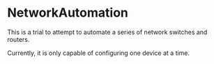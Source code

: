 # NetworkAutomation

This is a trial to attempt to automate a series of network switches and routers.

Currently, it is only capable of configuring one device at a time.
